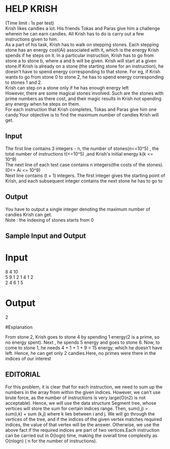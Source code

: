 # HELP KRISH
(Time limit : 1s per test)  
Krish likes candies a lot. His friends Tokas and Paras give him a challenge wherein he can earn candies. All Krish has to do is carry out a few instructions given to him.   
As a part of his task, Krish has to walk on stepping stones. Each stepping stone has an energy cost(Ai) associated with it, which is the energy Krish spends if he steps on it. In a particular instruction, Krish has to go from stone a to stone b, where a and b will be given. Krish will start at a given stone.If Krish is already on a stone (the starting stone for an instruction), he doesn't  have to spend energy corresponding to that stone. For eg, if Krish wants to go from stone 0 to stone 2, he has to spend energy corresponding to stones 1 and 2.  
Krish can step on a stone only if he has enough energy left  
However, there are some magical stones involved. Such are the stones with prime numbers as there cost, and their magic results in Krish not spending any energy when he steps on them.  
For each instruction that Krish completes, Tokas and Paras give him one candy.Your objective is to find the maximum number of candies Krish will get.
## Input  
 
The first line contains 3 integers -  n, the number of stones(n<=10^5) , the total number of instructions t(<=10^5)  ,and Krish's initial energy k(k <= 10^9)  
The next line of each test case contains n integers(the costs of the stones).(0<= Ai <= 10^9)  
Next line contains (t + 1) integers. The first integer gives the starting point of Krish, and each subsequent integer contains the next stone he has to go to  

## Output  
You have to output a single integer denoting the maximum number of candies Krish can get.  
Note : the indexing of stones starts from 0

## Sample Input and Output   
# Input 
8 4 10  
5 9 1 2 1 4 1 2  
2 4 6 1 5 
# Output
2   

#Explanation  

From stone 2, Krish goes to stone 4 by spending 1 energy(2 is a prime, so no energy spent). Next , he spends 5 energy and goes to stone 6. Now, to come to stone 1, he needs 4 + 1 + 1 + 9 = 15 energy, which he doesn't have left. Hence, he can get only 2 candies.Here, no primes were there in the indices of our interest  

## EDITORIAL  
For this problem, it is clear that for each instruction, we need to sum up the numbers in the array from within the given indices. However, we can't use brute force, as the number of instructions is very large(O(n2) is not acceptable). Hence, we will use the data structure Segment tree, whose vertices will store the sum for certain indices range. Then, sum(i,j) = sum(i,k) + sum (k,j) where k lies between i and j. We will go through the vertices of the tree, and if the indices of the given vertex matches required indices, the value of that vertex will be the answer. Otherwise, we use the above fact if the required indices are part of two vertices.Each instruction can be carried out in O(logn) time, making the overall time complexity as O(nlogn) ( n for the number of instructions).












